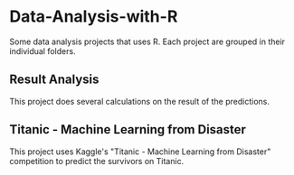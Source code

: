 # Data-Analysis-with-R
Some data analysis projects that uses R. Each project are grouped in their individual folders. 
## Result Analysis
This project does several calculations on the result of the predictions. 

## Titanic - Machine Learning from Disaster
This project uses Kaggle's "Titanic - Machine Learning from Disaster" competition to predict the survivors on Titanic.  
